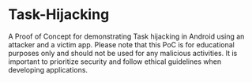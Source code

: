 # Task-Hijacking
A Proof of Concept for demonstrating Task hijacking in Android using an attacker and a victim app. Please note that this PoC is for educational purposes only and should not be used for any malicious activities. It is important to prioritize security and follow ethical guidelines when developing applications.
